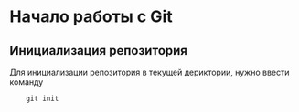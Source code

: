 # Начало работы с Git 

## Инициализация репозитория
Для инициализации репозитория в текущей дериктории, нужно ввести команду
```
    git init
```
